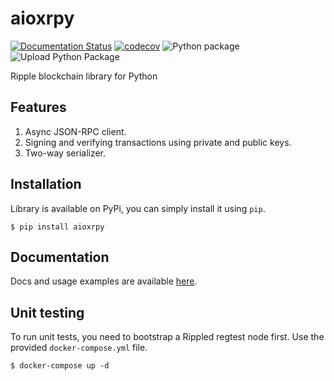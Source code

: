 # aioxrpy

[![Documentation Status](https://readthedocs.org/projects/aioxrpy/badge/?version=latest)](http://aioxrpy.readthedocs.io/en/latest/?badge=latest) [![codecov](https://codecov.io/gh/ulamlabs/aioxrpy/branch/master/graph/badge.svg)](https://codecov.io/gh/ulamlabs/aioxrpy) ![Python package](https://github.com/ulamlabs/aioxrpy/workflows/Python%20package/badge.svg) ![Upload Python Package](https://github.com/ulamlabs/aioxrpy/workflows/Upload%20Python%20Package/badge.svg)

Ripple blockchain library for Python

## Features

1. Async JSON-RPC client.
2. Signing and verifying transactions using private and public keys.
3. Two-way serializer.

## Installation

Library is available on PyPi, you can simply install it using `pip`.
```
$ pip install aioxrpy
```

## Documentation

Docs and usage examples are available [here](https://aioxrpy.readthedocs.io/en/latest).

## Unit testing

To run unit tests, you need to bootstrap a Rippled regtest node first. Use the provided `docker-compose.yml` file.

```
$ docker-compose up -d
```
